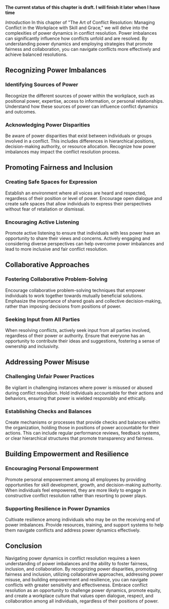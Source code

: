 **The current status of this chapter is draft. I will finish it later when I have time**

*Introduction* In this chapter of "The Art of Conflict Resolution: Managing Conflict in the Workplace with Skill and Grace," we will delve into the complexities of power dynamics in conflict resolution. Power imbalances can significantly influence how conflicts unfold and are resolved. By understanding power dynamics and employing strategies that promote fairness and collaboration, you can navigate conflicts more effectively and achieve balanced resolutions.

Recognizing Power Imbalances
----------------------------

### Identifying Sources of Power

Recognize the different sources of power within the workplace, such as positional power, expertise, access to information, or personal relationships. Understand how these sources of power can influence conflict dynamics and outcomes.

### Acknowledging Power Disparities

Be aware of power disparities that exist between individuals or groups involved in a conflict. This includes differences in hierarchical positions, decision-making authority, or resource allocation. Recognize how power imbalances may impact the conflict resolution process.

Promoting Fairness and Inclusion
--------------------------------

### Creating Safe Spaces for Expression

Establish an environment where all voices are heard and respected, regardless of their position or level of power. Encourage open dialogue and create safe spaces that allow individuals to express their perspectives without fear of retaliation or dismissal.

### Encouraging Active Listening

Promote active listening to ensure that individuals with less power have an opportunity to share their views and concerns. Actively engaging and considering diverse perspectives can help overcome power imbalances and lead to more inclusive and fair conflict resolution.

Collaborative Approaches
------------------------

### Fostering Collaborative Problem-Solving

Encourage collaborative problem-solving techniques that empower individuals to work together towards mutually beneficial solutions. Emphasize the importance of shared goals and collective decision-making, rather than imposing decisions from positions of power.

### Seeking Input from All Parties

When resolving conflicts, actively seek input from all parties involved, regardless of their power or authority. Ensure that everyone has an opportunity to contribute their ideas and suggestions, fostering a sense of ownership and inclusivity.

Addressing Power Misuse
-----------------------

### Challenging Unfair Power Practices

Be vigilant in challenging instances where power is misused or abused during conflict resolution. Hold individuals accountable for their actions and behaviors, ensuring that power is wielded responsibly and ethically.

### Establishing Checks and Balances

Create mechanisms or processes that provide checks and balances within the organization, holding those in positions of power accountable for their actions. This can include regular performance reviews, feedback systems, or clear hierarchical structures that promote transparency and fairness.

Building Empowerment and Resilience
-----------------------------------

### Encouraging Personal Empowerment

Promote personal empowerment among all employees by providing opportunities for skill development, growth, and decision-making authority. When individuals feel empowered, they are more likely to engage in constructive conflict resolution rather than resorting to power plays.

### Supporting Resilience in Power Dynamics

Cultivate resilience among individuals who may be on the receiving end of power imbalances. Provide resources, training, and support systems to help them navigate conflicts and address power dynamics effectively.

Conclusion
----------

Navigating power dynamics in conflict resolution requires a keen understanding of power imbalances and the ability to foster fairness, inclusion, and collaboration. By recognizing power disparities, promoting fairness and inclusion, utilizing collaborative approaches, addressing power misuse, and building empowerment and resilience, you can navigate conflicts with greater sensitivity and effectiveness. Embrace conflict resolution as an opportunity to challenge power dynamics, promote equity, and create a workplace culture that values open dialogue, respect, and collaboration among all individuals, regardless of their positions of power.
